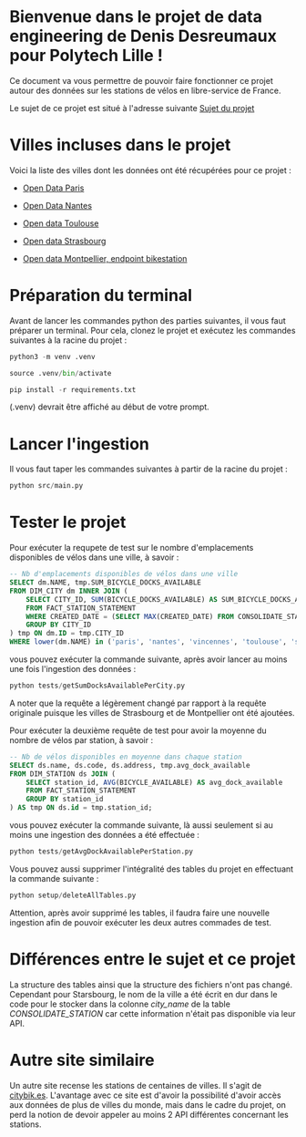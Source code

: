 # Bienvenue dans le projet de data engineering de Denis Desreumaux pour Polytech Lille !

Ce document va vous permettre de pouvoir faire fonctionner ce projet autour des données sur les stations de vélos en libre-service de France.

Le sujet de ce projet est situé à l'adresse suivante [Sujet du projet](https://github.com/kevinl75/polytech-de-101-2024-tp-subject)

# Villes incluses dans le projet

Voici la liste des villes dont les données ont été récupérées pour ce projet :

- [Open Data Paris](https://opendata.paris.fr/explore/dataset/velib-disponibilite-en-temps-reel/table/)

- [Open Data Nantes](https://data.nantesmetropole.fr/explore/dataset/244400404_stations-velos-libre-service-nantes-metropole-disponibilites/api/)

- [Open data Toulouse](https://data.toulouse-metropole.fr/explore/dataset/api-velo-toulouse-temps-reel/api/)

- [Open data Strasbourg](https://data.strasbourg.eu/explore/dataset/stations-velhop/table/)

- [Open data Montpellier, endpoint bikestation](https://portail-api.montpellier3m.fr/)

# Préparation du terminal

Avant de lancer les commandes python des parties suivantes, il vous faut préparer un terminal. Pour cela, clonez le projet et exécutez les commandes suivantes à la racine du projet : 

```python
python3 -m venv .venv

source .venv/bin/activate

pip install -r requirements.txt
```

(.venv) devrait être affiché au début de votre prompt.

# Lancer l'ingestion

Il vous faut taper les commandes suivantes à partir de la racine du projet : 

```python
python src/main.py
```

# Tester le projet

Pour exécuter la requpete de test sur le nombre d'emplacements disponibles de vélos dans une ville, à savoir : 

```sql
-- Nb d'emplacements disponibles de vélos dans une ville
SELECT dm.NAME, tmp.SUM_BICYCLE_DOCKS_AVAILABLE
FROM DIM_CITY dm INNER JOIN (
    SELECT CITY_ID, SUM(BICYCLE_DOCKS_AVAILABLE) AS SUM_BICYCLE_DOCKS_AVAILABLE
    FROM FACT_STATION_STATEMENT
    WHERE CREATED_DATE = (SELECT MAX(CREATED_DATE) FROM CONSOLIDATE_STATION)
    GROUP BY CITY_ID
) tmp ON dm.ID = tmp.CITY_ID
WHERE lower(dm.NAME) in ('paris', 'nantes', 'vincennes', 'toulouse', 'strasbourg', 'montpellier');
```

vous pouvez exécuter la commande suivante, après avoir lancer au moins une fois l'ingestion des données : 

```python
python tests/getSumDocksAvailablePerCity.py
```

A noter que la requête a légèrement changé par rapport à la requête originale puisque les villes de Strasbourg et de Montpellier ont été ajoutées. 

Pour exécuter la deuxième requête de test pour avoir la moyenne du nombre de vélos par station, à savoir : 
```sql
-- Nb de vélos disponibles en moyenne dans chaque station
SELECT ds.name, ds.code, ds.address, tmp.avg_dock_available
FROM DIM_STATION ds JOIN (
    SELECT station_id, AVG(BICYCLE_AVAILABLE) AS avg_dock_available
    FROM FACT_STATION_STATEMENT
    GROUP BY station_id
) AS tmp ON ds.id = tmp.station_id;
```

vous pouvez exécuter la commande suivante, là aussi seulement si au moins une ingestion des données a été effectuée : 

```python
python tests/getAvgDockAvailablePerStation.py
```

Vous pouvez aussi supprimer l'intégralité des tables du projet en effectuant la commande suivante : 

```python
python setup/deleteAllTables.py
```

Attention, après avoir supprimé les tables, il faudra faire une nouvelle ingestion afin de pouvoir exécuter les deux autres commades de test.

# Différences entre le sujet et ce projet

La structure des tables ainsi que la structure des fichiers n'ont pas changé. Cependant pour Starsbourg, le nom de la ville a été écrit en dur dans le code pour le stocker dans la colonne _city_name_ de la table _CONSOLIDATE_STATION_ car cette information n'était pas disponible via leur API.

# Autre site similaire

Un autre site recense les stations de centaines de villes. Il s'agit de [citybik.es](citybik.es). L'avantage avec ce site est d'avoir la possibilité d'avoir accès aux données de plus de villes du monde, mais dans le cadre du projet, on perd la notion de devoir appeler au moins 2 API différentes concernant les stations. 
